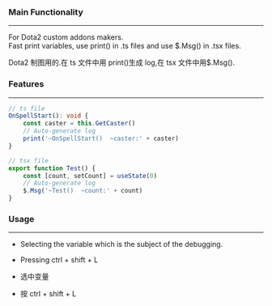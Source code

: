 ### Main Functionality

---

For Dota2 custom addons makers.  
Fast print variables, use print() in .ts files and use $.Msg() in .tsx files.

Dota2 制图用的.在 ts 文件中用 print()生成 log,在 tsx 文件中用$.Msg().

### Features

---

```typescript
// ts file
OnSpellStart(): void {
	const caster = this.GetCaster()
    // Auto-generate log
	print('~OnSpellStart()  ~caster:' + caster)
}

// tsx file
export function Test() {
	const [count, setCount] = useState(0)
    // Auto-generate log
	$.Msg('~Test()  ~count:' + count)
}
```

### Usage

---

- Selecting the variable which is the subject of the debugging.
- Pressing ctrl + shift + L

- 选中变量
- 按 ctrl + shift + L
